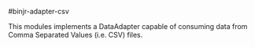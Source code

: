 #binjr-adapter-csv

This modules implements a DataAdapter capable of consuming data from Comma Separated Values (i.e. CSV) files.